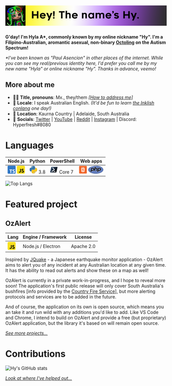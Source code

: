 # ![Banner](src/banner.png) 
**G'day! I'm Hyla A\*, commonly known by my online nickname "Hy". I'm a Filipino-Australian, aromantic asexual, non-binary [Octoling](https://splatoonwiki.org/wiki/Octoling_(playable)) on the Autism Spectrum!**

*\*I've been known as "Paul Asencion" in other places of the internet. While you can see my real/previous identity here, I'd prefer you call me by my new name "Hyla" or online nickname "Hy". Thanks in advance, veemo!*

## More about me
- 👋🏼 **Title, pronouns**: Mx., they/them [*[How to address me]*](how-to-address.md)
- 💬 **Locale**: I speak Australian English. *(It'd be fun to learn [the Inklish conlang](https://piyozr.files.wordpress.com/2017/12/inkling-language-guide.pdf) one day!)*
- 📍 **Location**: Kaurna Country | Adelaide, South Australia
- 📨 **Socials**: [Twitter](https://twitter.com/hyperfresh8080) | [YouTube](http://bit.do/HMG-YouTube) | [Reddit](https://reddit.com/u/Hyperfresh8080) | [Instagram](https://instagram.com/hyperfresh8080) | Discord: Hyperfresh#8080 

# Languages
|Node.js|Python|PowerShell|Web apps|
|----|------|----------|------------------|
![TypeScript](src/ts.png) ![JavaScript](src/js.png) | ![Python](src/py.png) 3.8 | ![PowerShell](src/pwsh.png) Core 7 | ![HTML](src/html.png) ![PHP](src/php.png)

 ![Top Langs](https://github-readme-stats.vercel.app/api/top-langs/?username=hyperfresh&hide_border=true&custom_title=My%20top%20languages&title_color=ff00ff&text_color=bb00bb&langs_count=3)

# Featured project
## OzAlert
|Lang                     |Engine / Framework|License   |
|-------------------------|------------------|----------|
|![JavaScript](src/js.png)|Node.js / Electron|Apache 2.0|

Inspired by [JQuake](https://jquake.net) - a Japanese earthquake monitor application - OzAlert aims to alert you of any incident at any Australian location at any given time. It has the ability to read out alerts and show these on a map as well!

OzAlert is currently in a private work-in-progress, and I hope to reveal more soon! The application's first public release will only cover South Australia's bushfires [info provided by the [Country Fire Service](https://cfs.sa.gov.au)], but more alerting protocols and services are to be added in the future.

And of course, the application on its own is open source, which means you an take it and run wild with any additions you'd like to add. Like VS Code and Chrome, I intend to build on OzAlert and provide a free (but proprietary) OzAlert application, but the library it's based on will remain open source.

[*See more projects...*](Projects.md)

# Contributions
![Hy's GitHub stats](https://github-readme-stats.vercel.app/api?username=hyperfresh&hide_rank=true&hide_border=true&show_icons=true&bg_color=231f20&title_color=00ff00&icon_color=2bb573&text_color=2bb573&line_height=26.75&custom_title=Contributions%20I%27ve%20made)

[*Look at where I've helped out...*](Contributions.md)
